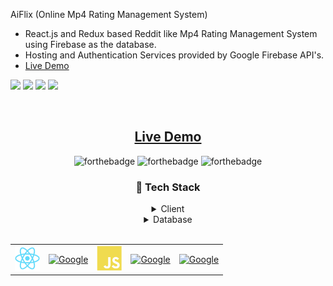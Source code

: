 AiFlix (Online Mp4 Rating Management System)
- React.js and Redux based Reddit like Mp4 Rating Management System using Firebase as the database.
- Hosting and Authentication Services provided by Google Firebase API's.
- [Live Demo](https://ai-flix-678f3.web.app/login)


![](https://img.shields.io/website-up-down-green-red/http/monip.org.svg)</a>
![](https://img.shields.io/badge/Maintained-Yes-indigo)
![](https://img.shields.io/github/issues/SashenJayathilaka/Disney-Plus-Clone)
![](https://img.shields.io/github/last-commit/SashenJayathilaka/Disney-Plus-Clone)



<div style="display: inline_block" align="center"><br>

## <a href="https://ai-flix-678f3.web.app/" target="_blank">Live Demo </a>


![forthebadge](https://forthebadge.com/images/badges/built-with-love.svg)
![forthebadge](https://forthebadge.com/images/badges/for-you.svg)
![forthebadge](https://forthebadge.com/images/badges/powered-by-coffee.svg)



### :space_invader: Tech Stack

<details>
  <summary>Client</summary>
  <ul>
    <li><a href="https://#/">Javascript</a></li>
  <li><a href="https://reactjs.org/">React.js</a></li>
    <li><a href="https://styled-components.com">Styled Components</a></li>
        <li><a href="https://react-redux.js.org">Redux</a></li>
  </ul>
</details>

<details>
<summary>Database</summary>
  <ul>
   <li><a href="https://firebase.google.com">Firebase</a></li>
  </ul>
</details>

<br />

<table>
    <tr>
        <td>
<a href="#facebook"><img src="https://raw.githubusercontent.com/devicons/devicon/master/icons/react/react-original.svg" alt="Facebook" width="40" height="40" /></a>
        </td>
                <td>
<a href="#google"><img src="https://user-images.githubusercontent.com/99184393/180459460-36cf25b6-8654-4795-8e0c-1b2e9a8a2070.png" alt="Google" width="40" height="40" /></a>
        </td>
                        <td>
<a href="#instagram"><img src="https://raw.githubusercontent.com/devicons/devicon/master/icons/javascript/javascript-plain.svg" alt="Instagram" width="40" height="40" /></a>
        </td>
                        <td>
<a href="#google"><img src="https://user-images.githubusercontent.com/99184393/177784603-d69e9d02-721a-4bce-b9b3-949165d2edeb.png" alt="Google" width="40" height="40" /></a>
        </td>
                        <td>
<a href="#google"><img src="https://user-images.githubusercontent.com/99184393/180462270-ea4a249c-627c-4479-9431-5c3fd25454c4.png" alt="Google" width="40" height="40" /></a>
        </td>
    </tr>
</table>
